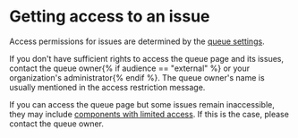 # Getting access to an issue

Access permissions for issues are determined by the [queue settings](../manager/queue-access.md).

If you don't have sufficient rights to access the queue page and its issues, contact the queue owner{% if audience == "external" %} or your organization's administrator{% endif %}. The queue owner's name is usually mentioned in the access restriction message.

If you can access the queue page but some issues remain inaccessible, they may include [components with limited access](../manager/queue-access.md#section_tbh_cs5_qbb). If this is the case, please contact the queue owner.



